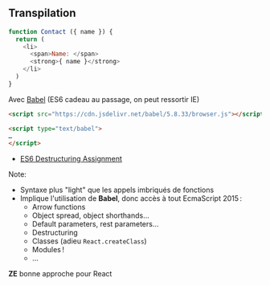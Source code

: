 ## Transpilation

```js
function Contact ({ name }) {
  return (
    <li>
      <span>Name: </span>
      <strong>{ name }</strong>
    </li>
  )
}
```

Avec [Babel](https://babeljs.io) (ES6 cadeau au passage, on peut ressortir IE)

```html
<script src="https://cdn.jsdelivr.net/babel/5.8.33/browser.js"></script>
```

```html
<script type="text/babel">
…
</script>
```

* [ES6 Destructuring Assignment](https://developer.mozilla.org/en-US/docs/Web/JavaScript/Reference/Operators/Destructuring_assignment)

Note:

* Syntaxe plus "light" que les appels imbriqués de fonctions
* Implique l'utilisation de **Babel**, donc accès à tout EcmaScript 2015 :
  * Arrow functions
  * Object spread, object shorthands…
  * Default parameters, rest parameters…
  * Destructuring
  * Classes (adieu ``React.createClass``)
  * Modules !
  * …

**ZE** bonne approche pour React

